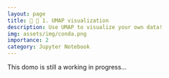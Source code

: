 ```yaml
---
layout: page
title: 🧠 🎨 1. UMAP visualization
description: Use UMAP to visualize your own data!
img: assets/img/conda.png
importance: 2
category: Jupyter Notebook
---
```

 This domo is still a working in progress...
